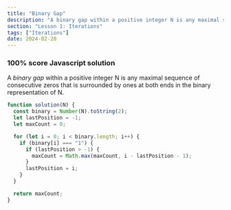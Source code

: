 ```yaml
---
title: "Binary Gap"
description: "A binary gap within a positive integer N is any maximal sequence of consecutive zeros that is surrounded by ones at both ends in the binary representation of N."
section: "Lesson 1: Iterations"
tags: ["Iterations"]
date: 2024-02-20
---
```


### 100% score Javascript solution

A _binary gap_ within a positive integer N is any maximal sequence of consecutive zeros that is surrounded by ones at both ends in the binary representation of N.

```javascript
function solution(N) {
  const binary = Number(N).toString(2);
  let lastPosition = -1;
  let maxCount = 0;

  for (let i = 0; i < binary.length; i++) {
    if (binary[i] === "1") {
      if (lastPosition > -1) {
        maxCount = Math.max(maxCount, i - lastPosition - 1);
      }
      lastPosition = i;
    }
  }

  return maxCount;
}
```
